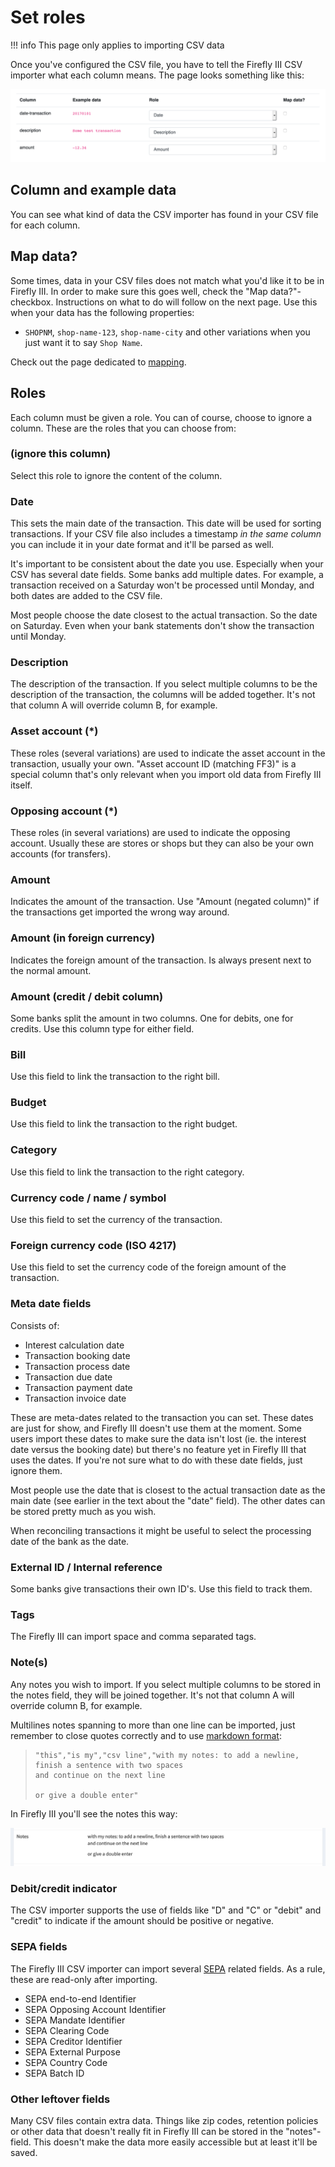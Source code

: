# Set roles


!!! info
    This page only applies to importing CSV data

Once you've configured the CSV file, you have to tell the Firefly III CSV importer what each column means. The page looks something like this:

![An example CSV file with 3 columns.](./images/example.png)

## Column and example data

You can see what kind of data the CSV importer has found in your CSV file for each column.

## Map data?

Some times, data in your CSV files does not match what you'd like it to be in Firefly III. In order to make sure this goes well, check the "Map data?"-checkbox. Instructions on what to do will follow on the next page. Use this when your data has the following properties:

* `SHOPNM`, `shop-name-123`, `shop-name-city` and other variations when you just want it to say `Shop Name`.

Check out the page dedicated to [mapping](map.md).

## Roles

Each column must be given a role. You can of course, choose to ignore a column. These are the roles that you can choose from:

### (ignore this column)

Select this role to ignore the content of the column.

### Date

This sets the main date of the transaction. This date will be used for sorting transactions. If your CSV file also includes a timestamp *in the same column* you can include it in your date format and it'll be parsed as well.

It's important to be consistent about the date you use. Especially when your CSV has several date fields. Some banks add multiple dates. For example, a transaction received on a Saturday won't be processed until Monday, and both dates are added to the CSV file.

Most people choose the date closest to the actual transaction. So the date on Saturday. Even when your bank statements don't show the transaction until Monday.

### Description

The description of the transaction. If you select multiple columns to be the description of the transaction, the columns will be added together. It's not that column A will override column B, for example.

### Asset account (\*)

These roles (several variations) are used to indicate the asset account in the transaction, usually your own. "Asset account ID (matching FF3)" is a special column that's only relevant when you import old data from Firefly III itself.

### Opposing account (\*)

These roles (in several variations) are used to indicate the opposing account. Usually these are stores or shops but they can also be your own accounts (for transfers).

### Amount

Indicates the amount of the transaction. Use "Amount (negated column)" if the transactions get imported the wrong way around.

### Amount (in foreign currency)

Indicates the foreign amount of the transaction. Is always present next to the normal amount.

### Amount (credit / debit column)

Some banks split the amount in two columns. One for debits, one for credits. Use this column type for either field.

### Bill

Use this field to link the transaction to the right bill.

### Budget

Use this field to link the transaction to the right budget.

### Category

Use this field to link the transaction to the right category.

### Currency code / name / symbol

Use this field to set the currency of the transaction.

### Foreign currency code (ISO 4217)

Use this field to set the currency code of the foreign amount of the transaction.

### Meta date fields

Consists of:

- Interest calculation date
- Transaction booking date
- Transaction process date
- Transaction due date
- Transaction payment date
- Transaction invoice date

These are meta-dates related to the transaction you can set. These dates are just for show, and Firefly III doesn't use them at the moment. Some users import these dates to make sure the data isn't lost (ie. the interest date versus the booking date) but there's no feature yet in Firefly III that uses the dates. If you're not sure what to do with these date fields, just ignore them.

Most people use the date that is closest to the actual transaction date as the main date (see earlier in the text about the "date" field). The other dates can be stored pretty much as you wish.

When reconciling transactions it might be useful to select the processing date of the bank as the date.

### External ID / Internal reference

Some banks give transactions their own ID's. Use this field to track them.

### Tags

The Firefly III can import space and comma separated tags.

### Note(s)

Any notes you wish to import. If you select multiple columns to be stored in the notes field, they will be joined together. It's not that column A will override column B, for example.

Multilines notes spanning to more than one line can be imported, just remember to close quotes correctly and to use [markdown format](https://www.markdownguide.org/basic-syntax/#line-breaks):

> ```
> "this","is my","csv line","with my notes: to add a newline, finish a sentence with two spaces  
> and continue on the next line
> 
> or give a double enter"
> ```

In Firefly III you'll see the notes this way:

![How your notes will be presentend in Firefly III](./images/multiline-notes-sample.png)

### Debit/credit indicator

The CSV importer supports the use of fields like "D" and "C" or "debit" and "credit" to indicate if the amount should be positive or negative.

### SEPA fields

The Firefly III CSV importer can import several [SEPA](https://en.wikipedia.org/wiki/Single_Euro_Payments_Area) related fields. As a rule, these are read-only after importing.

- SEPA end-to-end Identifier
- SEPA Opposing Account Identifier
- SEPA Mandate Identifier
- SEPA Clearing Code
- SEPA Creditor Identifier
- SEPA External Purpose
- SEPA Country Code
- SEPA Batch ID

### Other leftover fields

Many CSV files contain extra data. Things like zip codes, retention policies or other data that doesn't really fit in Firefly III can be stored in the "notes"-field. This doesn't make the data more easily accessible but at least it'll be saved.
